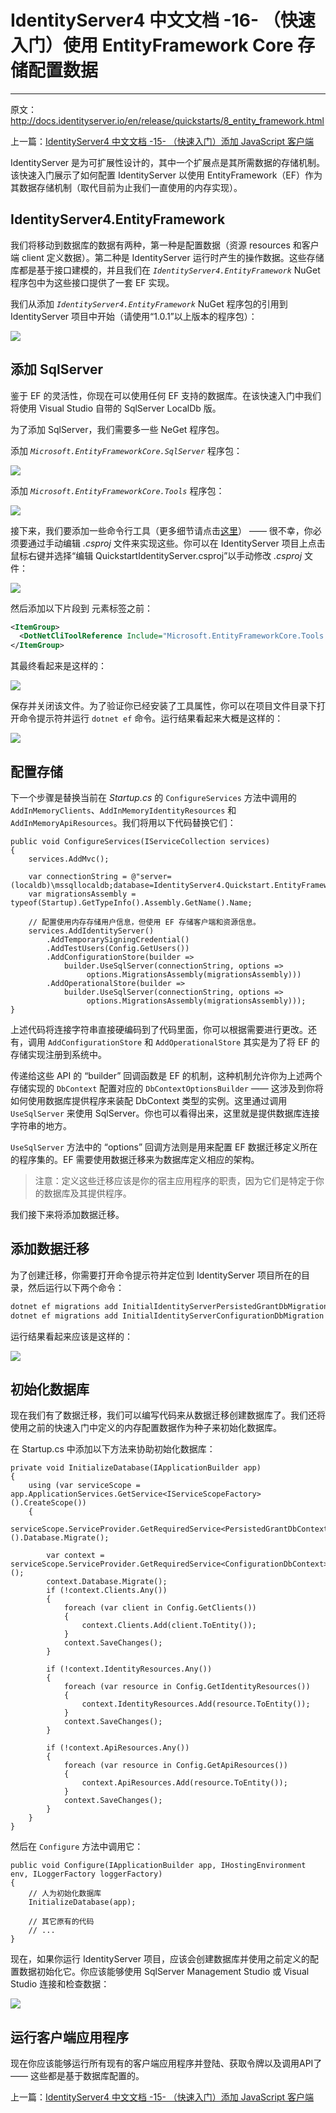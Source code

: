 # IdentityServer4 中文文档 -16- （快速入门）使用 EntityFramework Core 存储配置数据

--------------------------------------------------------------------------

原文：http://docs.identityserver.io/en/release/quickstarts/8_entity_framework.html

上一篇：[IdentityServer4 中文文档 -15- （快速入门）添加 JavaScript 客户端](http://www.cnblogs.com/ideck/p/ids_quickstarts_15.html)

IdentityServer 是为可扩展性设计的，其中一个扩展点是其所需数据的存储机制。该快速入门展示了如何配置 IdentityServer 以使用 EntityFramework（EF）作为其数据存储机制（取代目前为止我们一直使用的内存实现）。

## IdentityServer4.EntityFramework

我们将移动到数据库的数据有两种，第一种是配置数据（资源 resources 和客户端 client 定义数据）。第二种是 IdentityServer 运行时产生的操作数据。这些存储库都是基于接口建模的，并且我们在 _`IdentityServer4.EntityFramework`_ NuGet 程序包中为这些接口提供了一套 EF 实现。

我们从添加 _`IdentityServer4.EntityFramework`_ NuGet 程序包的引用到 IdentityServer 项目中开始（请使用“1.0.1”以上版本的程序包）：

![](添加IdentityServer4.EntityFramework程序包.png)

## 添加 SqlServer

鉴于 EF 的灵活性，你现在可以使用任何 EF 支持的数据库。在该快速入门中我们将使用 Visual Studio 自带的 SqlServer LocalDb 版。

为了添加 SqlServer，我们需要多一些 NeGet 程序包。

添加 _`Microsoft.EntityFrameworkCore.SqlServer`_ 程序包：

![](添加Microsoft.EntityFrameworkCore.SqlServer程序包.png)

添加 _`Microsoft.EntityFrameworkCore.Tools`_ 程序包：

![](添加Microsoft.EntityFrameworkCore.Tools程序包.png)

接下来，我们要添加一些命令行工具（更多细节请点击[这里](https://docs.microsoft.com/en-us/ef/core/miscellaneous/cli/dotnet)） —— 很不幸，你必须要通过手动编辑 _.csproj_ 文件来实现这些。你可以在 IdentityServer 项目上点击鼠标右键并选择“编辑 QuickstartIdentityServer.csproj”以手动修改 _.csproj_ 文件：

![](选择编辑IdentityServer项目文件.png)

然后添加以下片段到 </Project> 元素标签之前：

```xml
<ItemGroup>
  <DotNetCliToolReference Include="Microsoft.EntityFrameworkCore.Tools.DotNet" Version="1.0.0" />
</ItemGroup>
```

其最终看起来是这样的：

![](修改后的项目文件.png)

保存并关闭该文件。为了验证你已经安装了工具属性，你可以在项目文件目录下打开命令提示符并运行 `dotnet ef` 命令。运行结果看起来大概是这样的：

![](验证已添加EntityFramework命令工具.png)

## 配置存储

下一个步骤是替换当前在 _Startup.cs_ 的 `ConfigureServices` 方法中调用的 `AddInMemoryClients`、`AddInMemoryIdentityResources` 和 `AddInMemoryApiResources`。我们将用以下代码替换它们：

```CSharp
public void ConfigureServices(IServiceCollection services)
{
    services.AddMvc();

    var connectionString = @"server=(localdb)\mssqllocaldb;database=IdentityServer4.Quickstart.EntityFramework;trusted_connection=yes";
    var migrationsAssembly = typeof(Startup).GetTypeInfo().Assembly.GetName().Name;

    // 配置使用内存存储用户信息，但使用 EF 存储客户端和资源信息。
    services.AddIdentityServer()
        .AddTemporarySigningCredential()
        .AddTestUsers(Config.GetUsers())
        .AddConfigurationStore(builder =>
            builder.UseSqlServer(connectionString, options =>
                 options.MigrationsAssembly(migrationsAssembly)))
        .AddOperationalStore(builder =>
            builder.UseSqlServer(connectionString, options =>
                 options.MigrationsAssembly(migrationsAssembly)));
}
```

上述代码将连接字符串直接硬编码到了代码里面，你可以根据需要进行更改。还有，调用 `AddConfigurationStore` 和 `AddOperationalStore` 其实是为了将 EF 的存储实现注册到系统中。

传递给这些 API 的 “builder” 回调函数是 EF 的机制，这种机制允许你为上述两个存储实现的 `DbContext` 配置对应的 `DbContextOptionsBuilder` —— 这涉及到你将如何使用数据库提供程序来装配 DbContext 类型的实例。这里通过调用 `UseSqlServer` 来使用 SqlServer。你也可以看得出来，这里就是提供数据库连接字符串的地方。

`UseSqlServer` 方法中的 “options” 回调方法则是用来配置 EF 数据迁移定义所在的程序集的。EF 需要使用数据迁移来为数据库定义相应的架构。

> 注意：定义这些迁移应该是你的宿主应用程序的职责，因为它们是特定于你的数据库及其提供程序。

我们接下来将添加数据迁移。

## 添加数据迁移

为了创建迁移，你需要打开命令提示符并定位到 IdentityServer 项目所在的目录，然后运行以下两个命令：

```cmd
dotnet ef migrations add InitialIdentityServerPersistedGrantDbMigration -c PersistedGrantDbContext -o Data/Migrations/IdentityServer/PersistedGrantDb
dotnet ef migrations add InitialIdentityServerConfigurationDbMigration -c ConfigurationDbContext -o Data/Migrations/IdentityServer/ConfigurationDb
```

运行结果看起来应该是这样的：

![](添加数据迁移.png)

## 初始化数据库

现在我们有了数据迁移，我们可以编写代码来从数据迁移创建数据库了。我们还将使用之前的快速入门中定义的内存配置数据作为种子来初始化数据库。

在 Startup.cs 中添加以下方法来协助初始化数据库：

```CSharp
private void InitializeDatabase(IApplicationBuilder app)
{
    using (var serviceScope = app.ApplicationServices.GetService<IServiceScopeFactory>().CreateScope())
    {
        serviceScope.ServiceProvider.GetRequiredService<PersistedGrantDbContext>().Database.Migrate();

        var context = serviceScope.ServiceProvider.GetRequiredService<ConfigurationDbContext>();
        context.Database.Migrate();
        if (!context.Clients.Any())
        {
            foreach (var client in Config.GetClients())
            {
                context.Clients.Add(client.ToEntity());
            }
            context.SaveChanges();
        }

        if (!context.IdentityResources.Any())
        {
            foreach (var resource in Config.GetIdentityResources())
            {
                context.IdentityResources.Add(resource.ToEntity());
            }
            context.SaveChanges();
        }

        if (!context.ApiResources.Any())
        {
            foreach (var resource in Config.GetApiResources())
            {
                context.ApiResources.Add(resource.ToEntity());
            }
            context.SaveChanges();
        }
    }
}
```

然后在 `Configure` 方法中调用它：

```CSharp
public void Configure(IApplicationBuilder app, IHostingEnvironment env, ILoggerFactory loggerFactory)
{
    // 人为初始化数据库
    InitializeDatabase(app);

    // 其它原有的代码
    // ...
}
```

现在，如果你运行 IdentityServer 项目，应该会创建数据库并使用之前定义的配置数据初始化它。你应该能够使用 SqlServer Management Studio 或 Visual Studio  连接和检查数据：

![](已创建和初始化的数据库.png)

## 运行客户端应用程序

现在你应该能够运行所有现有的客户端应用程序并登陆、获取令牌以及调用API了 —— 这些都是基于数据库配置的。

上一篇：[IdentityServer4 中文文档 -15- （快速入门）添加 JavaScript 客户端](http://www.cnblogs.com/ideck/p/ids_quickstarts_15.html)
